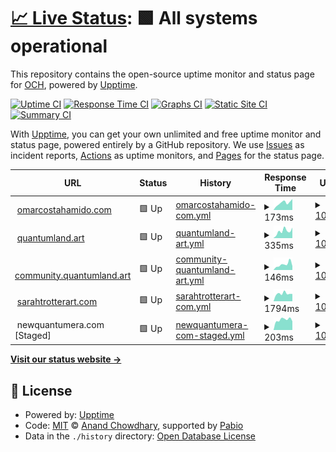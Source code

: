 # [📈 Live Status](https://upptime.och.art): <!--live status--> **🟩 All systems operational**

This repository contains the open-source uptime monitor and status page for [OCH](omarcostahamido.com), powered by [Upptime](https://github.com/upptime/upptime).

[![Uptime CI](https://github.com/omarcostahamido/upptime/workflows/Uptime%20CI/badge.svg)](https://github.com/omarcostahamido/upptime/actions?query=workflow%3A%22Uptime+CI%22)
[![Response Time CI](https://github.com/omarcostahamido/upptime/workflows/Response%20Time%20CI/badge.svg)](https://github.com/omarcostahamido/upptime/actions?query=workflow%3A%22Response+Time+CI%22)
[![Graphs CI](https://github.com/omarcostahamido/upptime/workflows/Graphs%20CI/badge.svg)](https://github.com/omarcostahamido/upptime/actions?query=workflow%3A%22Graphs+CI%22)
[![Static Site CI](https://github.com/omarcostahamido/upptime/workflows/Static%20Site%20CI/badge.svg)](https://github.com/omarcostahamido/upptime/actions?query=workflow%3A%22Static+Site+CI%22)
[![Summary CI](https://github.com/omarcostahamido/upptime/workflows/Summary%20CI/badge.svg)](https://github.com/omarcostahamido/upptime/actions?query=workflow%3A%22Summary+CI%22)

With [Upptime](https://upptime.js.org), you can get your own unlimited and free uptime monitor and status page, powered entirely by a GitHub repository. We use [Issues](https://github.com/omarcostahamido/upptime/issues) as incident reports, [Actions](https://github.com/omarcostahamido/upptime/actions) as uptime monitors, and [Pages](https://upptime.och.art) for the status page.

<!--start: status pages-->
<!-- This summary is generated by Upptime (https://github.com/upptime/upptime) -->
<!-- Do not edit this manually, your changes will be overwritten -->
<!-- prettier-ignore -->
| URL | Status | History | Response Time | Uptime |
| --- | ------ | ------- | ------------- | ------ |
| <img alt="" src="https://icons.duckduckgo.com/ip3/omarcostahamido.com.ico" height="13"> [omarcostahamido.com](https://omarcostahamido.com) | 🟩 Up | [omarcostahamido-com.yml](https://github.com/omarcostahamido/upptime/commits/HEAD/history/omarcostahamido-com.yml) | <details><summary><img alt="Response time graph" src="./graphs/omarcostahamido-com/response-time-week.png" height="20"> 173ms</summary><br><a href="https://upptime.och.art/history/omarcostahamido-com"><img alt="Response time 165" src="https://img.shields.io/endpoint?url=https%3A%2F%2Fraw.githubusercontent.com%2Fomarcostahamido%2Fupptime%2FHEAD%2Fapi%2Fomarcostahamido-com%2Fresponse-time.json"></a><br><a href="https://upptime.och.art/history/omarcostahamido-com"><img alt="24-hour response time 261" src="https://img.shields.io/endpoint?url=https%3A%2F%2Fraw.githubusercontent.com%2Fomarcostahamido%2Fupptime%2FHEAD%2Fapi%2Fomarcostahamido-com%2Fresponse-time-day.json"></a><br><a href="https://upptime.och.art/history/omarcostahamido-com"><img alt="7-day response time 173" src="https://img.shields.io/endpoint?url=https%3A%2F%2Fraw.githubusercontent.com%2Fomarcostahamido%2Fupptime%2FHEAD%2Fapi%2Fomarcostahamido-com%2Fresponse-time-week.json"></a><br><a href="https://upptime.och.art/history/omarcostahamido-com"><img alt="30-day response time 178" src="https://img.shields.io/endpoint?url=https%3A%2F%2Fraw.githubusercontent.com%2Fomarcostahamido%2Fupptime%2FHEAD%2Fapi%2Fomarcostahamido-com%2Fresponse-time-month.json"></a><br><a href="https://upptime.och.art/history/omarcostahamido-com"><img alt="1-year response time 165" src="https://img.shields.io/endpoint?url=https%3A%2F%2Fraw.githubusercontent.com%2Fomarcostahamido%2Fupptime%2FHEAD%2Fapi%2Fomarcostahamido-com%2Fresponse-time-year.json"></a></details> | <details><summary><a href="https://upptime.och.art/history/omarcostahamido-com">100.00%</a></summary><a href="https://upptime.och.art/history/omarcostahamido-com"><img alt="All-time uptime 100.00%" src="https://img.shields.io/endpoint?url=https%3A%2F%2Fraw.githubusercontent.com%2Fomarcostahamido%2Fupptime%2FHEAD%2Fapi%2Fomarcostahamido-com%2Fuptime.json"></a><br><a href="https://upptime.och.art/history/omarcostahamido-com"><img alt="24-hour uptime 100.00%" src="https://img.shields.io/endpoint?url=https%3A%2F%2Fraw.githubusercontent.com%2Fomarcostahamido%2Fupptime%2FHEAD%2Fapi%2Fomarcostahamido-com%2Fuptime-day.json"></a><br><a href="https://upptime.och.art/history/omarcostahamido-com"><img alt="7-day uptime 100.00%" src="https://img.shields.io/endpoint?url=https%3A%2F%2Fraw.githubusercontent.com%2Fomarcostahamido%2Fupptime%2FHEAD%2Fapi%2Fomarcostahamido-com%2Fuptime-week.json"></a><br><a href="https://upptime.och.art/history/omarcostahamido-com"><img alt="30-day uptime 100.00%" src="https://img.shields.io/endpoint?url=https%3A%2F%2Fraw.githubusercontent.com%2Fomarcostahamido%2Fupptime%2FHEAD%2Fapi%2Fomarcostahamido-com%2Fuptime-month.json"></a><br><a href="https://upptime.och.art/history/omarcostahamido-com"><img alt="1-year uptime 100.00%" src="https://img.shields.io/endpoint?url=https%3A%2F%2Fraw.githubusercontent.com%2Fomarcostahamido%2Fupptime%2FHEAD%2Fapi%2Fomarcostahamido-com%2Fuptime-year.json"></a></details>
| <img alt="" src="https://icons.duckduckgo.com/ip3/quantumland.art.ico" height="13"> [quantumland.art](https://quantumland.art) | 🟩 Up | [quantumland-art.yml](https://github.com/omarcostahamido/upptime/commits/HEAD/history/quantumland-art.yml) | <details><summary><img alt="Response time graph" src="./graphs/quantumland-art/response-time-week.png" height="20"> 335ms</summary><br><a href="https://upptime.och.art/history/quantumland-art"><img alt="Response time 323" src="https://img.shields.io/endpoint?url=https%3A%2F%2Fraw.githubusercontent.com%2Fomarcostahamido%2Fupptime%2FHEAD%2Fapi%2Fquantumland-art%2Fresponse-time.json"></a><br><a href="https://upptime.och.art/history/quantumland-art"><img alt="24-hour response time 495" src="https://img.shields.io/endpoint?url=https%3A%2F%2Fraw.githubusercontent.com%2Fomarcostahamido%2Fupptime%2FHEAD%2Fapi%2Fquantumland-art%2Fresponse-time-day.json"></a><br><a href="https://upptime.och.art/history/quantumland-art"><img alt="7-day response time 335" src="https://img.shields.io/endpoint?url=https%3A%2F%2Fraw.githubusercontent.com%2Fomarcostahamido%2Fupptime%2FHEAD%2Fapi%2Fquantumland-art%2Fresponse-time-week.json"></a><br><a href="https://upptime.och.art/history/quantumland-art"><img alt="30-day response time 341" src="https://img.shields.io/endpoint?url=https%3A%2F%2Fraw.githubusercontent.com%2Fomarcostahamido%2Fupptime%2FHEAD%2Fapi%2Fquantumland-art%2Fresponse-time-month.json"></a><br><a href="https://upptime.och.art/history/quantumland-art"><img alt="1-year response time 323" src="https://img.shields.io/endpoint?url=https%3A%2F%2Fraw.githubusercontent.com%2Fomarcostahamido%2Fupptime%2FHEAD%2Fapi%2Fquantumland-art%2Fresponse-time-year.json"></a></details> | <details><summary><a href="https://upptime.och.art/history/quantumland-art">100.00%</a></summary><a href="https://upptime.och.art/history/quantumland-art"><img alt="All-time uptime 100.00%" src="https://img.shields.io/endpoint?url=https%3A%2F%2Fraw.githubusercontent.com%2Fomarcostahamido%2Fupptime%2FHEAD%2Fapi%2Fquantumland-art%2Fuptime.json"></a><br><a href="https://upptime.och.art/history/quantumland-art"><img alt="24-hour uptime 100.00%" src="https://img.shields.io/endpoint?url=https%3A%2F%2Fraw.githubusercontent.com%2Fomarcostahamido%2Fupptime%2FHEAD%2Fapi%2Fquantumland-art%2Fuptime-day.json"></a><br><a href="https://upptime.och.art/history/quantumland-art"><img alt="7-day uptime 100.00%" src="https://img.shields.io/endpoint?url=https%3A%2F%2Fraw.githubusercontent.com%2Fomarcostahamido%2Fupptime%2FHEAD%2Fapi%2Fquantumland-art%2Fuptime-week.json"></a><br><a href="https://upptime.och.art/history/quantumland-art"><img alt="30-day uptime 100.00%" src="https://img.shields.io/endpoint?url=https%3A%2F%2Fraw.githubusercontent.com%2Fomarcostahamido%2Fupptime%2FHEAD%2Fapi%2Fquantumland-art%2Fuptime-month.json"></a><br><a href="https://upptime.och.art/history/quantumland-art"><img alt="1-year uptime 100.00%" src="https://img.shields.io/endpoint?url=https%3A%2F%2Fraw.githubusercontent.com%2Fomarcostahamido%2Fupptime%2FHEAD%2Fapi%2Fquantumland-art%2Fuptime-year.json"></a></details>
| <img alt="" src="https://icons.duckduckgo.com/ip3/community.quantumland.art.ico" height="13"> [community.quantumland.art](https://community.quantumland.art) | 🟩 Up | [community-quantumland-art.yml](https://github.com/omarcostahamido/upptime/commits/HEAD/history/community-quantumland-art.yml) | <details><summary><img alt="Response time graph" src="./graphs/community-quantumland-art/response-time-week.png" height="20"> 146ms</summary><br><a href="https://upptime.och.art/history/community-quantumland-art"><img alt="Response time 186" src="https://img.shields.io/endpoint?url=https%3A%2F%2Fraw.githubusercontent.com%2Fomarcostahamido%2Fupptime%2FHEAD%2Fapi%2Fcommunity-quantumland-art%2Fresponse-time.json"></a><br><a href="https://upptime.och.art/history/community-quantumland-art"><img alt="24-hour response time 104" src="https://img.shields.io/endpoint?url=https%3A%2F%2Fraw.githubusercontent.com%2Fomarcostahamido%2Fupptime%2FHEAD%2Fapi%2Fcommunity-quantumland-art%2Fresponse-time-day.json"></a><br><a href="https://upptime.och.art/history/community-quantumland-art"><img alt="7-day response time 146" src="https://img.shields.io/endpoint?url=https%3A%2F%2Fraw.githubusercontent.com%2Fomarcostahamido%2Fupptime%2FHEAD%2Fapi%2Fcommunity-quantumland-art%2Fresponse-time-week.json"></a><br><a href="https://upptime.och.art/history/community-quantumland-art"><img alt="30-day response time 155" src="https://img.shields.io/endpoint?url=https%3A%2F%2Fraw.githubusercontent.com%2Fomarcostahamido%2Fupptime%2FHEAD%2Fapi%2Fcommunity-quantumland-art%2Fresponse-time-month.json"></a><br><a href="https://upptime.och.art/history/community-quantumland-art"><img alt="1-year response time 186" src="https://img.shields.io/endpoint?url=https%3A%2F%2Fraw.githubusercontent.com%2Fomarcostahamido%2Fupptime%2FHEAD%2Fapi%2Fcommunity-quantumland-art%2Fresponse-time-year.json"></a></details> | <details><summary><a href="https://upptime.och.art/history/community-quantumland-art">100.00%</a></summary><a href="https://upptime.och.art/history/community-quantumland-art"><img alt="All-time uptime 100.00%" src="https://img.shields.io/endpoint?url=https%3A%2F%2Fraw.githubusercontent.com%2Fomarcostahamido%2Fupptime%2FHEAD%2Fapi%2Fcommunity-quantumland-art%2Fuptime.json"></a><br><a href="https://upptime.och.art/history/community-quantumland-art"><img alt="24-hour uptime 100.00%" src="https://img.shields.io/endpoint?url=https%3A%2F%2Fraw.githubusercontent.com%2Fomarcostahamido%2Fupptime%2FHEAD%2Fapi%2Fcommunity-quantumland-art%2Fuptime-day.json"></a><br><a href="https://upptime.och.art/history/community-quantumland-art"><img alt="7-day uptime 100.00%" src="https://img.shields.io/endpoint?url=https%3A%2F%2Fraw.githubusercontent.com%2Fomarcostahamido%2Fupptime%2FHEAD%2Fapi%2Fcommunity-quantumland-art%2Fuptime-week.json"></a><br><a href="https://upptime.och.art/history/community-quantumland-art"><img alt="30-day uptime 100.00%" src="https://img.shields.io/endpoint?url=https%3A%2F%2Fraw.githubusercontent.com%2Fomarcostahamido%2Fupptime%2FHEAD%2Fapi%2Fcommunity-quantumland-art%2Fuptime-month.json"></a><br><a href="https://upptime.och.art/history/community-quantumland-art"><img alt="1-year uptime 100.00%" src="https://img.shields.io/endpoint?url=https%3A%2F%2Fraw.githubusercontent.com%2Fomarcostahamido%2Fupptime%2FHEAD%2Fapi%2Fcommunity-quantumland-art%2Fuptime-year.json"></a></details>
| <img alt="" src="https://icons.duckduckgo.com/ip3/sarahtrotterart.com.ico" height="13"> [sarahtrotterart.com](https://sarahtrotterart.com) | 🟩 Up | [sarahtrotterart-com.yml](https://github.com/omarcostahamido/upptime/commits/HEAD/history/sarahtrotterart-com.yml) | <details><summary><img alt="Response time graph" src="./graphs/sarahtrotterart-com/response-time-week.png" height="20"> 1794ms</summary><br><a href="https://upptime.och.art/history/sarahtrotterart-com"><img alt="Response time 1677" src="https://img.shields.io/endpoint?url=https%3A%2F%2Fraw.githubusercontent.com%2Fomarcostahamido%2Fupptime%2FHEAD%2Fapi%2Fsarahtrotterart-com%2Fresponse-time.json"></a><br><a href="https://upptime.och.art/history/sarahtrotterart-com"><img alt="24-hour response time 1722" src="https://img.shields.io/endpoint?url=https%3A%2F%2Fraw.githubusercontent.com%2Fomarcostahamido%2Fupptime%2FHEAD%2Fapi%2Fsarahtrotterart-com%2Fresponse-time-day.json"></a><br><a href="https://upptime.och.art/history/sarahtrotterart-com"><img alt="7-day response time 1794" src="https://img.shields.io/endpoint?url=https%3A%2F%2Fraw.githubusercontent.com%2Fomarcostahamido%2Fupptime%2FHEAD%2Fapi%2Fsarahtrotterart-com%2Fresponse-time-week.json"></a><br><a href="https://upptime.och.art/history/sarahtrotterart-com"><img alt="30-day response time 2349" src="https://img.shields.io/endpoint?url=https%3A%2F%2Fraw.githubusercontent.com%2Fomarcostahamido%2Fupptime%2FHEAD%2Fapi%2Fsarahtrotterart-com%2Fresponse-time-month.json"></a><br><a href="https://upptime.och.art/history/sarahtrotterart-com"><img alt="1-year response time 1677" src="https://img.shields.io/endpoint?url=https%3A%2F%2Fraw.githubusercontent.com%2Fomarcostahamido%2Fupptime%2FHEAD%2Fapi%2Fsarahtrotterart-com%2Fresponse-time-year.json"></a></details> | <details><summary><a href="https://upptime.och.art/history/sarahtrotterart-com">100.00%</a></summary><a href="https://upptime.och.art/history/sarahtrotterart-com"><img alt="All-time uptime 99.94%" src="https://img.shields.io/endpoint?url=https%3A%2F%2Fraw.githubusercontent.com%2Fomarcostahamido%2Fupptime%2FHEAD%2Fapi%2Fsarahtrotterart-com%2Fuptime.json"></a><br><a href="https://upptime.och.art/history/sarahtrotterart-com"><img alt="24-hour uptime 100.00%" src="https://img.shields.io/endpoint?url=https%3A%2F%2Fraw.githubusercontent.com%2Fomarcostahamido%2Fupptime%2FHEAD%2Fapi%2Fsarahtrotterart-com%2Fuptime-day.json"></a><br><a href="https://upptime.och.art/history/sarahtrotterart-com"><img alt="7-day uptime 100.00%" src="https://img.shields.io/endpoint?url=https%3A%2F%2Fraw.githubusercontent.com%2Fomarcostahamido%2Fupptime%2FHEAD%2Fapi%2Fsarahtrotterart-com%2Fuptime-week.json"></a><br><a href="https://upptime.och.art/history/sarahtrotterart-com"><img alt="30-day uptime 99.66%" src="https://img.shields.io/endpoint?url=https%3A%2F%2Fraw.githubusercontent.com%2Fomarcostahamido%2Fupptime%2FHEAD%2Fapi%2Fsarahtrotterart-com%2Fuptime-month.json"></a><br><a href="https://upptime.och.art/history/sarahtrotterart-com"><img alt="1-year uptime 99.94%" src="https://img.shields.io/endpoint?url=https%3A%2F%2Fraw.githubusercontent.com%2Fomarcostahamido%2Fupptime%2FHEAD%2Fapi%2Fsarahtrotterart-com%2Fuptime-year.json"></a></details>
| <img alt="" src="https://icons.duckduckgo.com/ip3/null.ico" height="13"> newquantumera.com [Staged] | 🟩 Up | [newquantumera-com-staged.yml](https://github.com/omarcostahamido/upptime/commits/HEAD/history/newquantumera-com-staged.yml) | <details><summary><img alt="Response time graph" src="./graphs/newquantumera-com-staged/response-time-week.png" height="20"> 203ms</summary><br><a href="https://upptime.och.art/history/newquantumera-com-staged"><img alt="Response time 200" src="https://img.shields.io/endpoint?url=https%3A%2F%2Fraw.githubusercontent.com%2Fomarcostahamido%2Fupptime%2FHEAD%2Fapi%2Fnewquantumera-com-staged%2Fresponse-time.json"></a><br><a href="https://upptime.och.art/history/newquantumera-com-staged"><img alt="24-hour response time 171" src="https://img.shields.io/endpoint?url=https%3A%2F%2Fraw.githubusercontent.com%2Fomarcostahamido%2Fupptime%2FHEAD%2Fapi%2Fnewquantumera-com-staged%2Fresponse-time-day.json"></a><br><a href="https://upptime.och.art/history/newquantumera-com-staged"><img alt="7-day response time 203" src="https://img.shields.io/endpoint?url=https%3A%2F%2Fraw.githubusercontent.com%2Fomarcostahamido%2Fupptime%2FHEAD%2Fapi%2Fnewquantumera-com-staged%2Fresponse-time-week.json"></a><br><a href="https://upptime.och.art/history/newquantumera-com-staged"><img alt="30-day response time 219" src="https://img.shields.io/endpoint?url=https%3A%2F%2Fraw.githubusercontent.com%2Fomarcostahamido%2Fupptime%2FHEAD%2Fapi%2Fnewquantumera-com-staged%2Fresponse-time-month.json"></a><br><a href="https://upptime.och.art/history/newquantumera-com-staged"><img alt="1-year response time 200" src="https://img.shields.io/endpoint?url=https%3A%2F%2Fraw.githubusercontent.com%2Fomarcostahamido%2Fupptime%2FHEAD%2Fapi%2Fnewquantumera-com-staged%2Fresponse-time-year.json"></a></details> | <details><summary><a href="https://upptime.och.art/history/newquantumera-com-staged">100.00%</a></summary><a href="https://upptime.och.art/history/newquantumera-com-staged"><img alt="All-time uptime 100.00%" src="https://img.shields.io/endpoint?url=https%3A%2F%2Fraw.githubusercontent.com%2Fomarcostahamido%2Fupptime%2FHEAD%2Fapi%2Fnewquantumera-com-staged%2Fuptime.json"></a><br><a href="https://upptime.och.art/history/newquantumera-com-staged"><img alt="24-hour uptime 100.00%" src="https://img.shields.io/endpoint?url=https%3A%2F%2Fraw.githubusercontent.com%2Fomarcostahamido%2Fupptime%2FHEAD%2Fapi%2Fnewquantumera-com-staged%2Fuptime-day.json"></a><br><a href="https://upptime.och.art/history/newquantumera-com-staged"><img alt="7-day uptime 100.00%" src="https://img.shields.io/endpoint?url=https%3A%2F%2Fraw.githubusercontent.com%2Fomarcostahamido%2Fupptime%2FHEAD%2Fapi%2Fnewquantumera-com-staged%2Fuptime-week.json"></a><br><a href="https://upptime.och.art/history/newquantumera-com-staged"><img alt="30-day uptime 100.00%" src="https://img.shields.io/endpoint?url=https%3A%2F%2Fraw.githubusercontent.com%2Fomarcostahamido%2Fupptime%2FHEAD%2Fapi%2Fnewquantumera-com-staged%2Fuptime-month.json"></a><br><a href="https://upptime.och.art/history/newquantumera-com-staged"><img alt="1-year uptime 100.00%" src="https://img.shields.io/endpoint?url=https%3A%2F%2Fraw.githubusercontent.com%2Fomarcostahamido%2Fupptime%2FHEAD%2Fapi%2Fnewquantumera-com-staged%2Fuptime-year.json"></a></details>

<!--end: status pages-->

[**Visit our status website →**](https://upptime.och.art)

## 📄 License

- Powered by: [Upptime](https://github.com/upptime/upptime)
- Code: [MIT](./LICENSE) © [Anand Chowdhary](https://anandchowdhary.com), supported by [Pabio](https://pabio.com)
- Data in the `./history` directory: [Open Database License](https://opendatacommons.org/licenses/odbl/1-0/)
